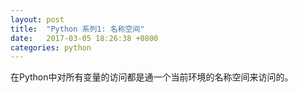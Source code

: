 ```yaml
---
layout: post
title:  "Python 系列1: 名称空间"
date:   2017-03-05 18:26:38 +0800
categories: python
---
```

在Python中对所有变量的访问都是通一个当前环境的名称空间来访问的。
